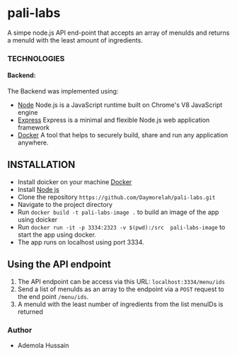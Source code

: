 # pali-labs
A simpe node.js API end-point that accepts an array of menuIds and returns a menuId with the least amount of ingredients.

### TECHNOLOGIES
#### Backend:
The Backend was implemented using: 
 * [Node](https://nodejs.org/en/) Node.js is a JavaScript runtime built on Chrome's V8 JavaScript engine
 * [Express](https://expressjs.com/) Express is a minimal and flexible Node.js web application framework
 * [Docker](https://www.docker.com/get-started) A tool that helps to securely build, share and run any application anywhere.
 
 ## INSTALLATION
 * Install doicker on your machine [Docker](https://store.docker.com/editions/community/docker-ce-desktop-mac)
 * Install [Node js](https://nodejs.org/en/)
 * Clone the repository `https://github.com/Daymorelah/pali-labs.git` 
 * Navigate to the project directory
 * Run `docker build -t pali-labs-image .` to build an image of the app using doicker
 * Run `docker run -it -p 3334:2323 -v $(pwd):/src  pali-labs-image` to start the app using docker.
 * The app runs on localhost using port 3334.
 
 ## Using the API endpoint
 1. The API endpoint can be access via this URL: `localhost:3334/menu/ids`
 2. Send a list of menuIds as an array to the endpoint via a `POST` request to the end point `/menu/ids`.
 3. A menuId with the least number of ingredients from the list menuIDs is returned 
 
 ### Author
* Ademola Hussain
 
